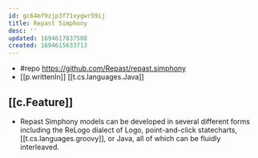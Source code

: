 ```yaml
---
id: gc64mf9zjp3f71xygwr59ij
title: Repast Simphony
desc: ''
updated: 1694617837508
created: 1694615633713
---
```


- #repo https://github.com/Repast/repast.simphony
- [[p.writtenIn]] [[t.cs.languages.Java]]

## [[c.Feature]]

- Repast Simphony models can be developed in several different forms including the ReLogo dialect of Logo, point-and-click statecharts, [[t.cs.languages.groovy]], or Java, all of which can be fluidly interleaved.
